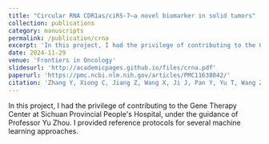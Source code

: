 ```yaml
---
title: "Circular RNA CDR1as/ciRS-7–a novel biomarker in solid tumors"
collection: publications
category: manuscripts
permalink: /publication/crna
excerpt: 'In this project, I had the privilege of contributing to the Gene Therapy Center at Sichuan Provincial Peoples Hospital, under the guidance of Professor Yu Zhou. I provided reference protocols for several machine learning approaches.'
date: 2024-11-29
venue: 'Frontiers in Oncology'
slidesurl: 'http://academicpages.github.io/files/crna.pdf'
paperurl: 'https://pmc.ncbi.nlm.nih.gov/articles/PMC11638042/'
citation: 'Zhang Y, Xiong C, Jiang Z, Wang X, Ji J, Pan Y, Yu T, Wang Z, Zhu L, Yue Y, Li Q, Wang H, Zhu S, Zhou Y. Circular RNA CDR1as/ciRS-7- a novel biomarker in solid tumors. Front Oncol. 2024 Nov 29;14:1468363'
---
```


In this project, I had the privilege of contributing to the Gene Therapy Center at Sichuan Provincial People's Hospital, under the guidance of Professor Yu Zhou. I provided reference protocols for several machine learning approaches.


